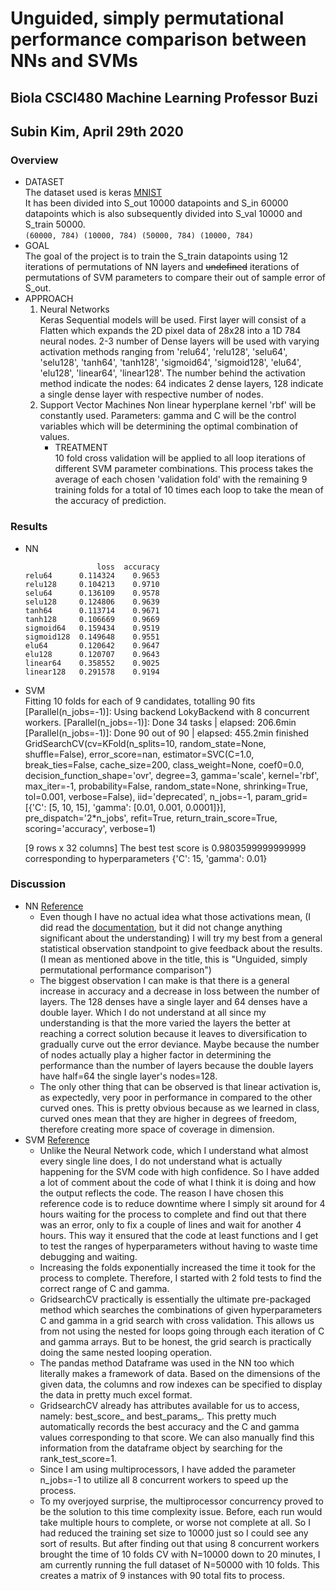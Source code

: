 # 
# Unguided, simply permutational performance comparison between NNs and SVMs
## Biola CSCI480 Machine Learning Professor Buzi
## Subin Kim, April 29th 2020
### Overview
- DATASET  
  The dataset used is keras [MNIST](https://keras.io/datasets/#mnist-database-of-handwritten-digits)  
  It has been divided into S_out 10000 datapoints and S_in 60000 datapoints which is also subsequently divided into S_val 10000 and S_train 50000.  
`(60000, 784) (10000, 784) (50000, 784) (10000, 784)`  
- GOAL  
  The goal of the project is to train the S_train datapoints using 12 iterations of permutations of NN layers and ~~undefined~~ iterations of permutations of SVM parameters to compare their out of sample error of S_out.
- APPROACH
  1. Neural Networks  
    Keras Sequential models will be used. First layer will consist of a Flatten which expands the 2D pixel data of 28x28 into a 1D 784 neural nodes. 2-3 number of Dense layers will be used with varying activation methods ranging from 'relu64', 'relu128', 'selu64', 'selu128', 'tanh64', 'tanh128', 'sigmoid64', 'sigmoid128', 'elu64', 'elu128', 'linear64', 'linear128'. The number behind the activation method indicate the nodes: 64 indicates 2 dense layers, 128 indicate a single dense layer with respective number of nodes.
  2. Support Vector Machines
    Non linear hyperplane kernel 'rbf' will be constantly used. Parameters: gamma and C will be the control variables which will be determining the optimal combination of values. 
     - TREATMENT    
        10 fold cross validation will be applied to all loop iterations of different SVM parameter combinations. This process takes the average of each chosen 'validation fold' with the remaining 9 training folds for a total of 10 times each loop to take the mean of the accuracy of prediction.
### Results
- NN  
    ```
                    loss  accuracy
    relu64      0.114324    0.9653
    relu128     0.104213    0.9710
    selu64      0.136109    0.9578
    selu128     0.124806    0.9639
    tanh64      0.113714    0.9671
    tanh128     0.106669    0.9669
    sigmoid64   0.159434    0.9519
    sigmoid128  0.149648    0.9551
    elu64       0.120642    0.9647
    elu128      0.120707    0.9643
    linear64    0.358552    0.9025
    linear128   0.291578    0.9194
    ```
- SVM  
    Fitting 10 folds for each of 9 candidates, totalling 90 fits
    [Parallel(n_jobs=-1)]: Using backend LokyBackend with 8 concurrent workers.
    [Parallel(n_jobs=-1)]: Done  34 tasks      | elapsed: 206.6min
    [Parallel(n_jobs=-1)]: Done  90 out of  90 | elapsed: 455.2min finished
    GridSearchCV(cv=KFold(n_splits=10, random_state=None, shuffle=False),
                error_score=nan,
                estimator=SVC(C=1.0, break_ties=False, cache_size=200,
                            class_weight=None, coef0=0.0,
                            decision_function_shape='ovr', degree=3,
                            gamma='scale', kernel='rbf', max_iter=-1,
                            probability=False, random_state=None, shrinking=True,
                            tol=0.001, verbose=False),
                iid='deprecated', n_jobs=-1,
                param_grid=[{'C': [5, 10, 15], 'gamma': [0.01, 0.001, 0.0001]}],
                pre_dispatch='2*n_jobs', refit=True, return_train_score=True,
                scoring='accuracy', verbose=1)

    [9 rows x 32 columns]
    The best test score is 0.9803599999999999 corresponding to hyperparameters {'C': 15, 'gamma': 0.01}

### Discussion  
  - NN [Reference](https://www.tensorflow.org/guide/keras/train_and_evaluate)
    - Even though I have no actual idea what those activations mean, (I did read the [documentation](https://keras.io/activations/), but it did not change anything significant about the understanding) I will try my best from a general statistical observation standpoint to give feedback about the results. (I mean as mentioned above in the title, this is "Unguided, simply permutational performance comparison")
    - The biggest observation I can make is that there is a general increase in accuracy and a decrease in loss between the number of layers. The 128 denses have a single layer and 64 denses have a double layer. Which I do not understand at all since my understanding is that the more varied the layers the better at reaching a correct solution because it leaves to diversification to gradually curve out the error deviance. Maybe because the number of nodes actually play a higher factor in determining the performance than the number of layers because the double layers have half=64 the single layer's nodes=128.
    - The only other thing that can be observed is that linear activation is, as expectedly, very poor in performance in compared to the other curved ones. This is pretty obvious because as we learned in class, curved ones mean that they are higher in degrees of freedom, therefore creating more space of coverage in dimension.  
  - SVM [Reference](https://www.kaggle.com/nishan192/mnist-digit-recognition-using-svm)
    - Unlike the Neural Network code, which I understand what almost every single line does, I do not understand what is actually happening for the SVM code with high confidence. So I have added a lot of comment about the code of what I think it is doing and how the output reflects the code. The reason I have chosen this reference code is to reduce downtime where I simply sit around for 4 hours waiting for the process to complete and find out that there was an error, only to fix a couple of lines and wait for another 4 hours. This way it ensured that the code at least functions and I get to test the ranges of hyperparameters without having to waste time debugging and waiting. 
    - Increasing the folds exponentially increased the time it took for the process to complete. Therefore, I started with 2 fold tests to find the correct range of C and gamma.
    - GridsearchCV practically is essentially the ultimate pre-packaged method which searches the combinations of given hyperparameters C and gamma in a grid search with cross validation. This allows us from not using the nested for loops going through each iteration of C and gamma arrays. But to be honest, the grid search is practically doing the same nested looping operation.
    - The pandas method Dataframe was used in the NN too which literally makes a framework of data. Based on the dimensions of the given data, the columns and row indexes can be specified to display the data in pretty much excel format.
    - GridsearchCV already has attributes available for us to access, namely: best_score_ and best_params_. This pretty much automatically records the best accuracy and the C and gamma values corresponding to that score. We can also manually find this information from the dataframe object by searching for the rank_test_score=1.
    - Since I am using multiprocessors, I have added the parameter n_jobs=-1 to utilize all 8 concurrent workers to speed up the process. 
    - To my overjoyed surprise, the multiprocessor concurrency proved to be the solution to this time complexity issue. Before, each run would take multiple hours to complete, or worse not complete at all. So I had reduced the training set size to 10000 just so I could see any sort of results. But after finding out that using 8 concurrent workers brought the time of 10 folds CV with N=10000 down to 20 minutes, I am currently running the full dataset of N=50000 with 10 folds. This creates a matrix of 9 instances with 90 total fits to process. 
